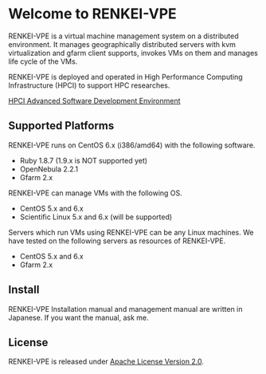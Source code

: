 Welcome to RENKEI-VPE
=====================

RENKEI-VPE is a virtual machine management system on a distributed environment.
It manages geographically distributed servers with kvm virtualization and gfarm client supports, invokes VMs on them and manages life cycle of the VMs.

RENKEI-VPE is deployed and operated in High Performance Computing Infrastructure (HPCI) to support HPC researches.

[HPCI Advanced Software Development Environment](http://hpci-ae.r.gsic.titech.ac.jp/)


Supported Platforms
-------------------

RENKEI-VPE runs on CentOS 6.x (i386/amd64) with the following software.

* Ruby 1.8.7 (1.9.x is NOT supported yet)
* OpenNebula 2.2.1
* Gfarm 2.x

RENKEI-VPE can manage VMs with the following OS.

* CentOS 5.x and 6.x
* Scientific Linux 5.x and 6.x (will be supported)

Servers which run VMs using RENKEI-VPE can be any Linux machines.
We have tested on the following servers as resources of RENKEI-VPE.

* CentOS 5.x and 6.x
* Gfarm 2.x


Install
-------

RENKEI-VPE Installation manual and management manual are written in Japanese.
If you want the manual, ask me.


License
-------

RENKEI-VPE is released under [Apache License Version 2.0](http://www.apache.org/licenses/LICENSE-2.0).

